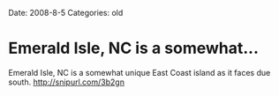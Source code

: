 Date: 2008-8-5
Categories: old

# Emerald Isle, NC is a somewhat...

Emerald Isle, NC is a somewhat  unique East Coast island as it faces due south.  http://snipurl.com/3b2gn
